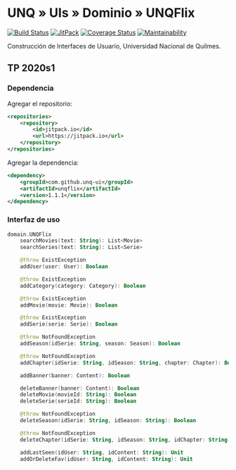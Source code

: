 # UNQ » UIs » Dominio » UNQFlix

[![Build Status](https://travis-ci.org/unq-ui/unqflix.svg?branch=master)](https://travis-ci.org/unq-ui/unqflix)
[![JitPack](https://jitpack.io/v/unq-ui/unqflix.svg)](https://jitpack.io/#unq-ui/unqflix)
[![Coverage Status](https://coveralls.io/repos/github/unq-ui/unqflix/badge.svg)](https://coveralls.io/github/unq-ui/unqflix)
[![Maintainability](https://api.codeclimate.com/v1/badges/78895f141af36a348d36/maintainability)](https://codeclimate.com/github/unq-ui/unqflix/maintainability)

Construcción de Interfaces de Usuario, Universidad Nacional de Quilmes.

## TP 2020s1

### Dependencia

Agregar el repositorio:

```xml
<repositories>
    <repository>
        <id>jitpack.io</id>
        <url>https://jitpack.io</url>
    </repository>
</repositories>
```

Agregar la dependencia:

```xml
<dependency>
    <groupId>com.github.unq-ui</groupId>
    <artifactId>unqflix</artifactId>
    <version>1.1.1</version>
</dependency>
```

### Interfaz de uso

```kt
domain.UNQFlix
    searchMovies(text: String): List<Movie>
    searchSeries(text: String): List<Serie>

    @throw ExistException
    addUser(user: User): Boolean 

    @throw ExistException
    addCategory(category: Category): Boolean

    @throw ExistException
    addMovie(movie: Movie): Boolean

    @throw ExistException
    addSerie(serie: Serie): Boolean

    @throw NotFoundException
    addSeason(idSerie: String, season: Season): Boolean

    @throw NotFoundException
    addChapter(idSerie: String, idSeason: String, chapter: Chapter): Boolean

    addBanner(banner: Content): Boolean

    deleteBanner(banner: Content): Boolean
    deleteMovie(movieId: String): Boolean
    deleteSerie(serieId: String): Boolean

    @throw NotFoundException
    deleteSeason(idSerie: String, idSeason: String): Boolean

    @throw NotFoundException
    deleteChapter(idSerie: String, idSeason: String, idChapter: String): Boolean

    addLastSeen(idUser: String, idContent: String): Unit
    addOrDeleteFav(idUser: String, idContent: String): Unit
```
